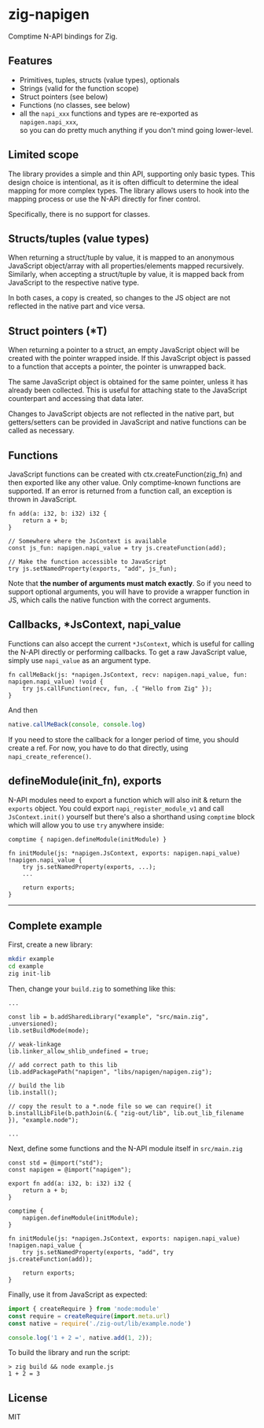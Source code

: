# zig-napigen
Comptime N-API bindings for Zig.

## Features
- Primitives, tuples, structs (value types), optionals
- Strings (valid for the function scope)
- Struct pointers (see below)
- Functions (no classes, see below)
- all the `napi_xxx` functions and types are re-exported as `napigen.napi_xxx`,\
  so you can do pretty much anything if you don't mind going lower-level.

## Limited scope
The library provides a simple and thin API, supporting only basic types. This
design choice is intentional, as it is often difficult to determine the ideal
mapping for more complex types. The library allows users to hook into the
mapping process or use the N-API directly for finer control.

Specifically, there is no support for classes.

## Structs/tuples (value types)
When returning a struct/tuple by value, it is mapped to an anonymous JavaScript
object/array with all properties/elements mapped recursively. Similarly, when
accepting a struct/tuple by value, it is mapped back from JavaScript to the
respective native type.

In both cases, a copy is created, so changes to the JS object are not reflected
in the native part and vice versa.

## Struct pointers (*T)
When returning a pointer to a struct, an empty JavaScript object will be created
with the pointer wrapped inside. If this JavaScript object is passed to a
function that accepts a pointer, the pointer is unwrapped back.

The same JavaScript object is obtained for the same pointer, unless it has
already been collected. This is useful for attaching state to the JavaScript
counterpart and accessing that data later.

Changes to JavaScript objects are not reflected in the native part, but
getters/setters can be provided in JavaScript and native functions can be called
as necessary.

## Functions
JavaScript functions can be created with ctx.createFunction(zig_fn) and then
exported like any other value. Only comptime-known functions are supported. If
an error is returned from a function call, an exception is thrown in JavaScript.

```zig
fn add(a: i32, b: i32) i32 {
    return a + b;
}

// Somewhere where the JsContext is available
const js_fun: napigen.napi_value = try js.createFunction(add);

// Make the function accessible to JavaScript
try js.setNamedProperty(exports, "add", js_fun);
```

Note that **the number of arguments must match exactly**. So if you need to
support optional arguments, you will have to provide a wrapper function in JS,
which calls the native function with the correct arguments.

## Callbacks, *JsContext, napi_value
Functions can also accept the current `*JsContext`, which is useful for calling
the N-API directly or performing callbacks. To get a raw JavaScript value,
simply use `napi_value` as an argument type.

```zig
fn callMeBack(js: *napigen.JsContext, recv: napigen.napi_value, fun: napigen.napi_value) !void {
    try js.callFunction(recv, fun, .{ "Hello from Zig" });
}
```

And then

```javascript
native.callMeBack(console, console.log)
```

If you need to store the callback for a longer period of time, you should create
a ref. For now, you have to do that directly, using `napi_create_reference()`.

## defineModule(init_fn), exports
N-API modules need to export a function which will also init & return the
`exports` object. You could export `napi_register_module_v1` and call
`JsContext.init()` yourself but there's also a shorthand using `comptime` block
which will allow you to use `try` anywhere inside:

```zig
comptime { napigen.defineModule(initModule) }

fn initModule(js: *napigen.JsContext, exports: napigen.napi_value) !napigen.napi_value {
    try js.setNamedProperty(exports, ...);
    ...

    return exports;
}
```

---

## Complete example

First, create a new library:

```bash
mkdir example
cd example
zig init-lib
```

Then, change your `build.zig` to something like this:

```zig
...

const lib = b.addSharedLibrary("example", "src/main.zig", .unversioned);
lib.setBuildMode(mode);

// weak-linkage
lib.linker_allow_shlib_undefined = true;

// add correct path to this lib
lib.addPackagePath("napigen", "libs/napigen/napigen.zig");

// build the lib
lib.install();

// copy the result to a *.node file so we can require() it
b.installLibFile(b.pathJoin(&.{ "zig-out/lib", lib.out_lib_filename }), "example.node");

...
```

Next, define some functions and the N-API module itself in `src/main.zig`

```zig
const std = @import("std");
const napigen = @import("napigen");

export fn add(a: i32, b: i32) i32 {
    return a + b;
}

comptime {
    napigen.defineModule(initModule);
}

fn initModule(js: *napigen.JsContext, exports: napigen.napi_value) !napigen.napi_value {
    try js.setNamedProperty(exports, "add", try js.createFunction(add));

    return exports;
}
```

Finally, use it from JavaScript as expected:

```javascript
import { createRequire } from 'node:module'
const require = createRequire(import.meta.url)
const native = require('./zig-out/lib/example.node')

console.log('1 + 2 =', native.add(1, 2));
```

To build the library and run the script:
```
> zig build && node example.js
1 + 2 = 3
```

## License
MIT
